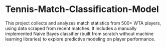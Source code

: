# Tennis-Match-Classification-Model
This project collects and analyzes match statistics from 500+ WTA players, using data scraped from recent matches. It includes a manually implemented Naive Bayes classifier (built from scratch without machine learning libraries) to explore predictive modeling on player performance.
